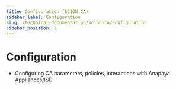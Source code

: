 ```yaml
---
title: Configuration (SCION CA)
sidebar_label: Configuration
slug: /technical-documentation/scion-ca/configuration
sidebar_position: 2
---
```

# Configuration
- Configuring CA parameters, policies, interactions with Anapaya Appliances/ISD
